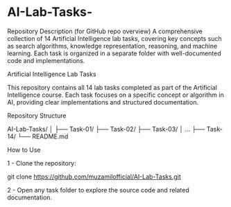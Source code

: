 # AI-Lab-Tasks-
Repository Description (for GitHub repo overview)  A comprehensive collection of 14 Artificial Intelligence lab tasks, covering key concepts such as search algorithms, knowledge representation, reasoning, and machine learning. Each task is organized in a separate folder with well-documented code and implementations.


Artificial Intelligence Lab Tasks

This repository contains all 14 lab tasks completed as part of the Artificial Intelligence course. Each task focuses on a specific concept or algorithm in AI, providing clear implementations and structured documentation.



Repository Structure

AI-Lab-Tasks/
│
├── Task-01/
├── Task-02/
├── Task-03/
│   ...
├── Task-14/
└── README.md


How to Use

1 - Clone the repository:

git clone https://github.com/muzamilofficial/AI-Lab-Tasks.git

2 - Open any task folder to explore the source code and related documentation.
